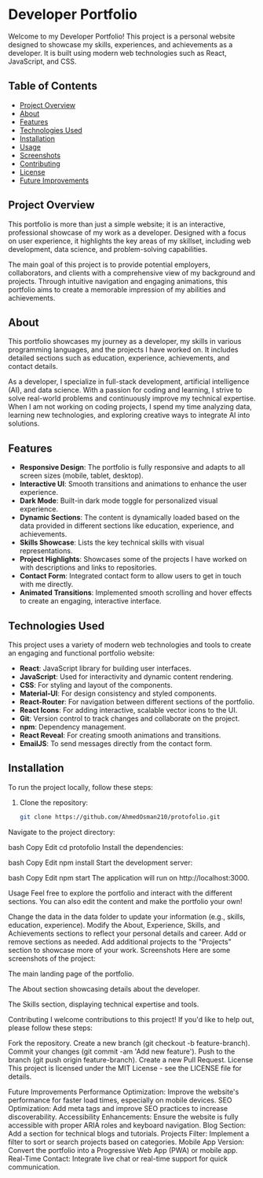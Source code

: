 # Developer Portfolio

Welcome to my Developer Portfolio! This project is a personal website designed to showcase my skills, experiences, and achievements as a developer. It is built using modern web technologies such as React, JavaScript, and CSS.

## Table of Contents

- [Project Overview](#project-overview)
- [About](#about)
- [Features](#features)
- [Technologies Used](#technologies-used)
- [Installation](#installation)
- [Usage](#usage)
- [Screenshots](#screenshots)
- [Contributing](#contributing)
- [License](#license)
- [Future Improvements](#future-improvements)

## Project Overview

This portfolio is more than just a simple website; it is an interactive, professional showcase of my work as a developer. Designed with a focus on user experience, it highlights the key areas of my skillset, including web development, data science, and problem-solving capabilities.

The main goal of this project is to provide potential employers, collaborators, and clients with a comprehensive view of my background and projects. Through intuitive navigation and engaging animations, this portfolio aims to create a memorable impression of my abilities and achievements.

## About

This portfolio showcases my journey as a developer, my skills in various programming languages, and the projects I have worked on. It includes detailed sections such as education, experience, achievements, and contact details.

As a developer, I specialize in full-stack development, artificial intelligence (AI), and data science. With a passion for coding and learning, I strive to solve real-world problems and continuously improve my technical expertise. When I am not working on coding projects, I spend my time analyzing data, learning new technologies, and exploring creative ways to integrate AI into solutions.

## Features

- **Responsive Design**: The portfolio is fully responsive and adapts to all screen sizes (mobile, tablet, desktop).
- **Interactive UI**: Smooth transitions and animations to enhance the user experience.
- **Dark Mode**: Built-in dark mode toggle for personalized visual experience.
- **Dynamic Sections**: The content is dynamically loaded based on the data provided in different sections like education, experience, and achievements.
- **Skills Showcase**: Lists the key technical skills with visual representations.
- **Project Highlights**: Showcases some of the projects I have worked on with descriptions and links to repositories.
- **Contact Form**: Integrated contact form to allow users to get in touch with me directly.
- **Animated Transitions**: Implemented smooth scrolling and hover effects to create an engaging, interactive interface.

## Technologies Used

This project uses a variety of modern web technologies and tools to create an engaging and functional portfolio website:

- **React**: JavaScript library for building user interfaces.
- **JavaScript**: Used for interactivity and dynamic content rendering.
- **CSS**: For styling and layout of the components.
- **Material-UI**: For design consistency and styled components.
- **React-Router**: For navigation between different sections of the portfolio.
- **React Icons**: For adding interactive, scalable vector icons to the UI.
- **Git**: Version control to track changes and collaborate on the project.
- **npm**: Dependency management.
- **React Reveal**: For creating smooth animations and transitions.
- **EmailJS**: To send messages directly from the contact form.

## Installation

To run the project locally, follow these steps:

1. Clone the repository:
   ```bash
   git clone https://github.com/AhmedOsman210/protofolio.git
Navigate to the project directory:

bash
Copy
Edit
cd protofolio
Install the dependencies:

bash
Copy
Edit
npm install
Start the development server:

bash
Copy
Edit
npm start
The application will run on http://localhost:3000.

Usage
Feel free to explore the portfolio and interact with the different sections. You can also edit the content and make the portfolio your own!

Change the data in the data folder to update your information (e.g., skills, education, experience).
Modify the About, Experience, Skills, and Achievements sections to reflect your personal details and career.
Add or remove sections as needed.
Add additional projects to the "Projects" section to showcase more of your work.
Screenshots
Here are some screenshots of the project:

The main landing page of the portfolio.

The About section showcasing details about the developer.

The Skills section, displaying technical expertise and tools.

Contributing
I welcome contributions to this project! If you'd like to help out, please follow these steps:

Fork the repository.
Create a new branch (git checkout -b feature-branch).
Commit your changes (git commit -am 'Add new feature').
Push to the branch (git push origin feature-branch).
Create a new Pull Request.
License
This project is licensed under the MIT License - see the LICENSE file for details.

Future Improvements
Performance Optimization: Improve the website's performance for faster load times, especially on mobile devices.
SEO Optimization: Add meta tags and improve SEO practices to increase discoverability.
Accessibility Enhancements: Ensure the website is fully accessible with proper ARIA roles and keyboard navigation.
Blog Section: Add a section for technical blogs and tutorials.
Projects Filter: Implement a filter to sort or search projects based on categories.
Mobile App Version: Convert the portfolio into a Progressive Web App (PWA) or mobile app.
Real-Time Contact: Integrate live chat or real-time support for quick communication.
